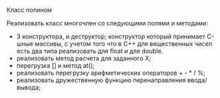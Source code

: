 Класс полином 

Реализовать класс многочлен со следующими полями и методами:
- 3 конструктора, и деструктор; конструктор который принимает С-шные массивы, c учетом того
что в С++ для вещественных чисел есть два типа реализовать для float и для double.
- реализовать метод расчета для заданного X;
- перегрузка [] и метод at();
- реализовать перегрузку арифметических операторов + - * / %;
- реализовать дружественную функцию перенаправления ввода/вывода;